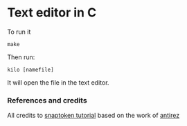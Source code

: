 # Text editor in C

To run it 
```
make
```
Then run:
```
kilo [namefile]
```
It will open the file in the text editor.

### References and credits

All credits to [snaptoken tutorial](https://viewsourcecode.org/snaptoken/kilo/) based on the work of [antirez](https://antirez.com/news/108)